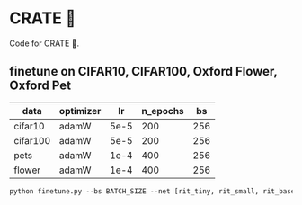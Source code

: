 # CRATE :takeout_box:
Code for CRATE :takeout_box:.


## finetune on CIFAR10, CIFAR100, Oxford Flower, Oxford Pet

| data | optimizer | lr | n_epochs | bs |
| -------- | -------- | -------- | -------- | -------- | 
| cifar10    | adamW   | 5e-5   | 200 | 256 |
| cifar100    | adamW   | 5e-5   | 200 | 256 |
| pets    | adamW   | 1e-4   | 400 | 256 |
| flower | adamW | 1e-4 | 400 | 256 |

```python
python finetune.py --bs BATCH_SIZE --net [rit_tiny, rit_small, rit_base, rit_large, vit_tiny, vit_small] --opt [adamW, adam, sgd] --lr LEARNING_RATE --n_epochs N_EPOCHS --randomaug 1 --data [cifar10, cifar100, pets, flower] --type MODEL_SCALE4RIT --ckpt_dir CKPT_DIR --data_dir DATA_DIR
```